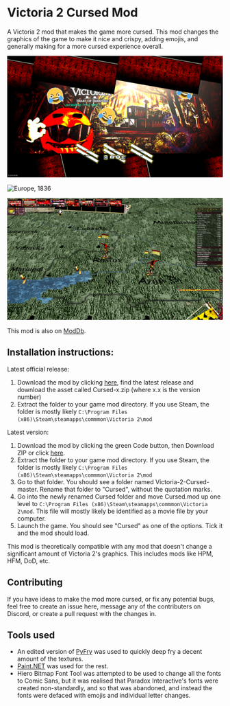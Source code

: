 # Victoria 2 Cursed Mod
A Victoria 2 mod that makes the game more cursed. This mod changes the graphics of the game to make it nice and crispy, adding emojis, and generally making for a more cursed experience overall.
 
![The main menu of the mod](screenshot_1.png)

![Europe, 1836](screenshot_2.png)

![T-posing Russians](screenshot_3.png)

This mod is also on [ModDb](https://www.moddb.com/mods/cursed-deep-fried).
 
## Installation instructions:

Latest official release:

1. Download the mod by clicking [here](https://github.com/s-williams/Victoria-2-Cursed/releases), find the latest release and download the asset called Cursed-x.zip (where x.x is the version number)
2. Extract the folder to your game mod directory. If you use Steam, the folder is mostly likely `C:\Program Files (x86)\Steam\steamapps\commmon\Victoria 2\mod`

Latest version:

1. Download the mod by clicking the green Code button, then Download ZIP or click [here](https://github.com/s-williams/Victoria-2-Cursed/archive/master.zip).
2. Extract the folder to your game mod directory. If you use Steam, the folder is mostly likely `C:\Program Files (x86)\Steam\steamapps\commmon\Victoria 2\mod`
3. Go to that folder. You should see a folder named Victoria-2-Cursed-master. Rename that folder to "Cursed", without the quotation marks.
4. Go into the newly renamed Cursed folder and move Cursed.mod up one level to `C:\Program Files (x86)\Steam\steamapps\commmon\Victoria 2\mod`. This file will mostly likely be identified as a movie file by your computer.
5. Launch the game. You should see "Cursed" as one of the options. Tick it and the mod should load.

This mod is theoretically compatible with any mod that doesn't change a significant amount of Victoria 2's graphics. This includes mods like HPM, HFM, DoD, etc.

## Contributing
If you have ideas to make the mod more cursed, or fix any potential bugs, feel free to create an issue here, message any of the contributers on Discord, or create a pull request with the changes in.

## Tools used
* An edited version of [PyFry](https://github.com/codezoned/PyFry) was used to quickly deep fry a decent amount of the textures.
* [Paint.NET](https://forums.getpaint.net/topic/112967-how-to-deep-fry-an-image/) was used for the rest.
* Hiero Bitmap Font Tool was attempted to be used to change all the fonts to Comic Sans, but it was realised that Paradox Interactive's fonts were created non-standardly, and so that was abandoned, and instead the fonts were defaced with emojis and individual letter changes.

